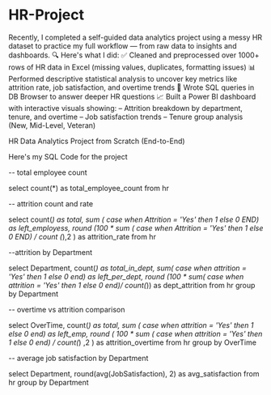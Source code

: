 # HR-Project
Recently, I completed a self-guided data analytics project using a messy HR dataset to practice my full workflow — from raw data to insights and dashboards.
🔍 Here's what I did:
 ✅ Cleaned and preprocessed over 1000+ rows of HR data in Excel (missing values, duplicates, formatting issues)
 📊 Performed descriptive statistical analysis to uncover key metrics like attrition rate, job satisfaction, and overtime trends
 🧠 Wrote SQL queries in DB Browser to answer deeper HR questions
 📈 Built a Power BI dashboard with interactive visuals showing:
 – Attrition breakdown by department, tenure, and overtime
 – Job satisfaction trends
 – Tenure group analysis (New, Mid-Level, Veteran)

HR Data Analytics Project from Scratch (End-to-End)

Here's my SQL Code for the project

-- total employee count

select count(*) as total_employee_count from hr

-- attrition count and rate

select count(*) as total,
sum ( case when Attrition = 'Yes' then 1 else 0 END) as left_employess,
round (100 * sum ( case when Attrition = 'Yes' then 1 else 0 END) / count (*),2 ) as attrition_rate
from hr

--attrition by Department

select Department, count(*) as total_in_dept,
sum( case when attrition = 'Yes' then 1 else 0 end) as left_per_dept,
round (100 * sum( case when attrition = 'Yes' then 1 else 0 end)/ count(*)) as dept_attrition
from hr
group by Department

-- overtime vs attrition comparison

select OverTime, count(*) as total,
sum ( case when attrition = 'Yes' then 1 else 0 end) as left_emp,
round ( 100 * sum ( case when attrition = 'Yes' then 1 else 0 end) / count(*) ,2 ) as attrition_overtime
from hr 
group by OverTime

-- average job satisfaction by Department

select Department, 
round(avg(JobSatisfaction), 2) as avg_satisfaction 
from hr
group by Department





